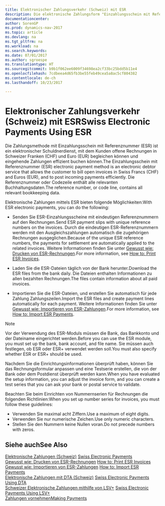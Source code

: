 ```yaml
---
title: Elektronischer Zahlungsverkehr (Schweiz) mit ESR
description: Die elektronische Zahlungsform "Einzahlungsschein mit Referenznummer" (ESR) ist ein elektronischer Debitorendienst, mit dem der Debitor offene Rechnungen in Schweizer Franken (CHF) und Euro (EUR) fakturieren und eingehende Zahlungen effizient buchen kann.
documentationcenter: 
author: SorenGP
ms.prod: dynamics-nav-2017
ms.topic: article
ms.devlang: na
ms.tgt_pltfrm: na
ms.workload: na
ms.search.keywords: 
ms.date: 07/01/2017
ms.author: sgroespe
ms.translationtype: HT
ms.sourcegitcommit: b9b1f062ee6009f34698ea2cf33bc25bdd5b11e4
ms.openlocfilehash: 7cdbeea4d65fb3be55feb49cea5a8ac5cf804382
ms.contentlocale: de-ch
ms.lasthandoff: 10/23/2017

---
```

# <a name="swiss-electronic-payments-using-esr"></a><span data-ttu-id="b8af2-103">Elektronischer Zahlungsverkehr (Schweiz) mit ESR</span><span class="sxs-lookup"><span data-stu-id="b8af2-103">Swiss Electronic Payments Using ESR</span></span>
<span data-ttu-id="b8af2-104">Die Zahlungsmethode mit Einzahlungsschein mit Referenznummer (ESR) ist ein elektronischer Schuldnerdienst, mit dem Kunden offene Rechnungen in Schweizer Franken (CHF) und Euro (EUR) begleichen können und eingehende Zahlungen effizient buchen können.</span><span class="sxs-lookup"><span data-stu-id="b8af2-104">The Einzahlungsschein mit Referenznummer (ESR) electronic payment method is an electronic debtor service that allows the customer to bill open invoices in Swiss Francs (CHF) and Euros (EUR), and to post incoming payments efficiently.</span></span> <span data-ttu-id="b8af2-105">Die Referenznummer oder Codezeile enthält alle relevanten Buchhaltungsdaten.</span><span class="sxs-lookup"><span data-stu-id="b8af2-105">The reference number, or code line, contains all relevant bookkeeping data.</span></span>  

<span data-ttu-id="b8af2-106">Elektronische Zahlungen mittels ESR bieten folgende Möglichkeiten:</span><span class="sxs-lookup"><span data-stu-id="b8af2-106">With ESR electronic payments, you can do the following:</span></span>  

- <span data-ttu-id="b8af2-107">Senden Sie ESR-Einzahlungsscheine mit eindeutigen Referenznummern auf den Rechnungen.</span><span class="sxs-lookup"><span data-stu-id="b8af2-107">Send ESR payment slips with unique reference numbers on the invoices.</span></span> <span data-ttu-id="b8af2-108">Durch die eindeutigen ESR-Referenznummern werden mit den Ausgleichszahlungen automatisch die zugehörigen Rechnungen ausgeglichen.</span><span class="sxs-lookup"><span data-stu-id="b8af2-108">Because of the unique ESR reference numbers, the payments for settlement are automatically applied to the related invoices.</span></span> <span data-ttu-id="b8af2-109">Weitere Informationen finden Sie unter [Gewusst wie: Drucken von ESR-Rechnungen](how-to-print-esr-invoices.md).</span><span class="sxs-lookup"><span data-stu-id="b8af2-109">For more information, see [How to: Print ESR Invoices](how-to-print-esr-invoices.md).</span></span>  

- <span data-ttu-id="b8af2-110">Laden Sie die ESR-Dateien täglich von der Bank herunter.</span><span class="sxs-lookup"><span data-stu-id="b8af2-110">Download the ESR files from the bank daily.</span></span> <span data-ttu-id="b8af2-111">Die Dateien enthalten Informationen zu allen bezahlten Rechnungen.</span><span class="sxs-lookup"><span data-stu-id="b8af2-111">The files contain information about all paid invoices.</span></span>  

- <span data-ttu-id="b8af2-112">Importieren Sie die ESR-Dateien, und erstellen Sie automatisch für jede Zahlung Zahlungszeilen.</span><span class="sxs-lookup"><span data-stu-id="b8af2-112">Import the ESR files and create payment lines automatically for each payment.</span></span> <span data-ttu-id="b8af2-113">Weitere Informationen finden Sie unter [Gewusst wie: Importieren von ESR-Zahlungen](how-to-import-esr-payments.md).</span><span class="sxs-lookup"><span data-stu-id="b8af2-113">For more information, see [How to: Import ESR Payments](how-to-import-esr-payments.md).</span></span>  

> [!NOTE]  
>  <span data-ttu-id="b8af2-114">Vor der Verwendung des ESR-Moduls müssen die Bank, das Bankkonto und der Dateiname eingerichtet werden.</span><span class="sxs-lookup"><span data-stu-id="b8af2-114">Before you can use the ESR module, you must set up the bank, bank account, and file name.</span></span> <span data-ttu-id="b8af2-115">Sie müssen auch festlegen, ob ESR oder ESR+ verwendet werden soll.</span><span class="sxs-lookup"><span data-stu-id="b8af2-115">You must also specify whether ESR or ESR+ should be used.</span></span>

<span data-ttu-id="b8af2-116">Nachdem Sie die Einrichtungsinformationen überprüft haben, können Sie das Rechnungsformular anpassen und eine Testserie erstellen, die von der Bank oder dem Postdienst überprüft werden kann.</span><span class="sxs-lookup"><span data-stu-id="b8af2-116">When you have evaluated the setup information, you can adjust the invoice form, and you can create a test series that you can ask your bank or postal service to validate.</span></span>  

<span data-ttu-id="b8af2-117">Beachten Sie beim Einrichten von Nummernserien für Rechnungen die folgenden Richtlinien:</span><span class="sxs-lookup"><span data-stu-id="b8af2-117">When you set up number series for invoices, you must follow these guidelines:</span></span>  

- <span data-ttu-id="b8af2-118">Verwenden Sie maximal acht Ziffern.</span><span class="sxs-lookup"><span data-stu-id="b8af2-118">Use a maximum of eight digits.</span></span>  
- <span data-ttu-id="b8af2-119">Verwenden Sie nur numerische Zeichen.</span><span class="sxs-lookup"><span data-stu-id="b8af2-119">Use only numeric characters.</span></span>  
- <span data-ttu-id="b8af2-120">Stellen Sie den Nummern keine Nullen voran.</span><span class="sxs-lookup"><span data-stu-id="b8af2-120">Do not precede numbers with zeros.</span></span>  

## <a name="see-also"></a><span data-ttu-id="b8af2-121">Siehe auch</span><span class="sxs-lookup"><span data-stu-id="b8af2-121">See Also</span></span>  
 <span data-ttu-id="b8af2-122">[Elektronische Zahlungen (Schweiz)](swiss-electronic-payments.md) </span><span class="sxs-lookup"><span data-stu-id="b8af2-122">[Swiss Electronic Payments](swiss-electronic-payments.md) </span></span>  
 <span data-ttu-id="b8af2-123">[Gewusst wie: Drucken von ESR-Rechnungen](how-to-print-esr-invoices.md) </span><span class="sxs-lookup"><span data-stu-id="b8af2-123">[How to: Print ESR Invoices](how-to-print-esr-invoices.md) </span></span>  
 <span data-ttu-id="b8af2-124">[Gewusst wie: Importieren von ESR-Zahlungen](how-to-import-esr-payments.md) </span><span class="sxs-lookup"><span data-stu-id="b8af2-124">[How to: Import ESR Payments](how-to-import-esr-payments.md) </span></span>  
 <span data-ttu-id="b8af2-125">[Elektronische Zahlungen mit DTA (Schweiz)](swiss-electronic-payments-using-dta.md) </span><span class="sxs-lookup"><span data-stu-id="b8af2-125">[Swiss Electronic Payments Using DTA](swiss-electronic-payments-using-dta.md) </span></span>  
 <span data-ttu-id="b8af2-126">[Schweizer Elektronische Zahlungen mithilfe von LSV+](swiss-electronic-payments-using-lsv-.md) </span><span class="sxs-lookup"><span data-stu-id="b8af2-126">[Swiss Electronic Payments Using LSV+](swiss-electronic-payments-using-lsv-.md) </span></span>  
 [<span data-ttu-id="b8af2-127">Zahlungen vornehmen</span><span class="sxs-lookup"><span data-stu-id="b8af2-127">Making Payments</span></span>](../../payables-make-payments.md)

